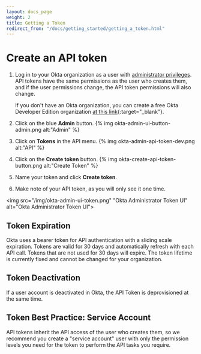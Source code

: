 ```yaml
---
layout: docs_page
weight: 2
title: Getting a Token
redirect_from: "/docs/getting_started/getting_a_token.html"
---
```


# Create an API token

1.  Log in to your Okta organization as a user with [administrator
    privileges](https://help.okta.com/en/prod/Content/Topics/Security/Administrators.htm?cshid=Security_Administrators#Security_Administrators). API tokens have the same permissions as the user who creates them,
    and if the user permissions change, the API token permissions will also change.
	
	If you don't have an Okta organization, you can create a free Okta
    Developer Edition organization [at this link](https://developer.okta.com/signup/){:target="_blank"}.

2.  Click on the blue **Admin** button.
    {% img okta-admin-ui-button-admin.png alt:"Admin" %}

3.  Click on **Tokens** in the API menu.
	{% img okta-admin-api-token-dev.png alt:"API" %}

4.  Click on the **Create token** button.
	{% img okta-create-api-token-button.png alt:"Create Token" %}

5.  Name your token and click **Create token**.

6.  Make note of your API token, as you will only see it one time.

<img src="/img/okta-admin-ui-token.png" "Okta Administrator Token UI" alt="Okta Administrator Token UI">

## Token Expiration

Okta uses a bearer token for API authentication with a sliding scale expiration. Tokens are valid for 30 days and automatically refresh with each API call.  Tokens that are not used for 30 days will expire. The token lifetime is currently fixed and cannot be changed for your organization.

## Token Deactivation

If a user account is deactivated in Okta, the API Token is deprovisioned at the same time.

## Token Best Practice: Service Account

API tokens inherit the API access of the user who creates them, so we recommend you create a "service account"
user with only the permission levels you need for the token to perform the API tasks you require.